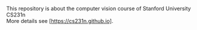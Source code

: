 This repository is about the computer vision course of Stanford University CS231n   
More details see [https://cs231n.github.io].
